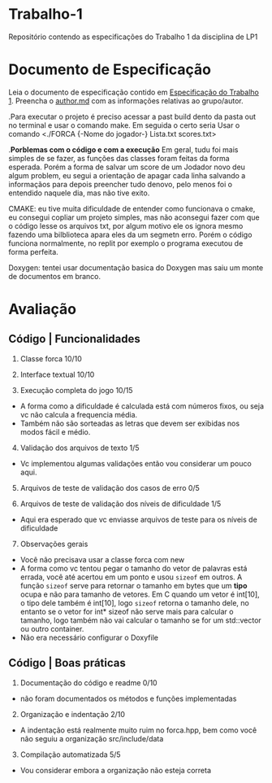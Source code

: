 # Trabalho-1
Repositório contendo as especificações do Trabalho 1 da disciplina de LP1

# Documento de Especificação

Leia o documento de especificação contido em [Especificação do Trabalho 1](https://docs.google.com/document/d/1X3VDW6EBE_ZRDHCoRNwqva17R1EZMpwDunRgDg9N4HU/edit?usp=sharing). Preencha o [author.md](author.md) com as informações relativas ao grupo/autor.


.Para executar o projeto é preciso acessar a past build dento da pasta out no terminal e usar o comando 
make. Em seguida o certo seria Usar o comando <./FORCA {-Nome do jogador-} Lista.txt scores.txt>

.**Porblemas com o código e com a execução**
 Em geral, tudu foi mais simples de se fazer, as funções das classes foram feitas da forma esperada. Porém a forma de salvar
um score de um Jodador novo deu algum problem, eu segui a orientação de apagar cada linha salvando a informaçãos para depois
preencher tudo denovo, pelo menos foi o entendido naquele dia, mas não tive exito. 

CMAKE: eu tive muita dificuldade de entender como funcionava o cmake, eu consegui copliar um projeto simples, mas não aconsegui 
fazer com que o código lesse os arquivos txt, por algum motivo ele os ignora mesmo fazendo uma bilblioteca apara eles da um 
segmetn erro. Porém  o código funciona normalmente, no replit por exemplo o programa executou de forma perfeita.

Doxygen: tentei usar documentação basica do Doxygen mas saiu um monte de documentos em branco.


# Avaliação

## Código | Funcionalidades
1. Classe forca 10/10

2. Interface textual 10/10

3. Execução completa do jogo 10/15
- A forma como a dificuldade é calculada está com números fixos, ou seja vc não calcula a frequencia média.
- Também não são sorteadas as letras que devem ser exibidas nos modos fácil e médio.

4. Validação dos arquivos de texto 1/5
- Vc implementou algumas validações então vou considerar um pouco aqui.

5. Arquivos de teste de validação dos casos de erro 0/5

6. Arquivos de teste de validação dos níveis de dificuldade 1/5
- Aqui era esperado que vc enviasse arquivos de teste para os níveis de dificuldade

7. Observações gerais
- Você não precisava usar a classe forca com new
- A forma como vc tentou pegar o tamanho do vetor de palavras está errada, você até acertou em um ponto e usou `sizeof`
em outros. A função `sizeof` serve para retornar o tamanho em bytes que um __tipo__ ocupa e não para tamanho de vetores.
Em C quando um vetor é int[10], o tipo dele também é int[10], logo `sizeof` retorna o tamanho dele, no entanto se o vetor
for int* sizeof não serve mais para calcular o tamanho, logo também não vai calcular o tamanho se for um std::vector ou outro
container.
- Não era necessário configurar o Doxyfile

## Código | Boas práticas

1. Documentação do código e readme 0/10
- não foram documentados os métodos e funções implementadas

2. Organização e indentação 2/10
- A indentação está realmente muito ruim no forca.hpp, bem como você não seguiu a organização src/include/data

3. Compilação automatizada 5/5
- Vou considerar embora a organização não esteja correta

